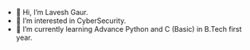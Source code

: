 - 👋 Hi, I’m Lavesh Gaur.
- 👀 I’m interested in CyberSecurity.
- 🌱 I’m currently learning Advance Python and C (Basic) in B.Tech first year.
<!---
laveshgaur/laveshgaur is a ✨ special ✨ repository because its `README.md` (this file) appears on your GitHub profile.
You can click the Preview link to take a look at your changes.
--->
